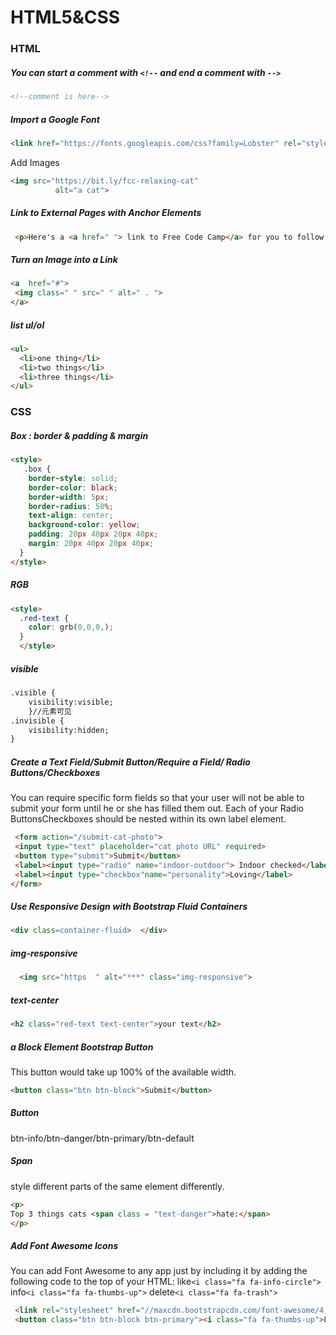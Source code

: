 # HTML5&CSS

### HTML

#####  You can start a comment with `<!--` and end a comment with `-->`

```html
<!--comment is here-->
```

#####  Import a Google Font 

```html
<link href="https://fonts.googleapis.com/css?family=Lobster" rel="stylesheet" type="text/css"/>//字体链接放在最上面
``` 
Add Images 
```html
<img src="https://bit.ly/fcc-relaxing-cat"
          alt="a cat">
```

##### Link to External Pages with Anchor Elements 

```html
 <p>Here's a <a href=" "> link to Free Code Camp</a> for you to follow.</p>
```

##### Turn an Image into a Link 

```html
<a  href="#">
 <img class=" " src=" " alt=" . ">
</a>
```

##### list ul/ol

```html
<ul>
  <li>one thing</li>
  <li>two things</li>
  <li>three things</li>
</ul>
```





### CSS

##### Box :  border & padding & margin

```html
<style>
   .box {
    border-style: solid;
    border-color: black;
    border-width: 5px;
    border-radius: 50%;
    text-align: center;
    background-color: yellow;
    padding: 20px 40px 20px 40px;
    margin: 20px 40px 20px 40px;
  }
</style>
```

##### RGB

```html
<style>
  .red-text {
    color: grb(0,0,0,);
  }
  </style>
```

##### visible
```html
.visible {
    visibility:visible;
    }//元素可见
.invisible {
    visibility:hidden;
}
```


 
 

##### Create a Text Field/Submit Button/Require a Field/ Radio Buttons/Checkboxes 
You can require specific form fields so that your user will not be able to submit your form until he or she has filled them out.
Each of your Radio ButtonsCheckboxes should be nested within its own label element.

```html
 <form action="/submit-cat-photo">
 <input type="text" placeholder="cat photo URL" required>
 <button type="submit">Submit</button>
 <label><input type="radio" name="indoor-outdoor"> Indoor checked</label>
 <label><input type="checkbox"name="personality">Loving</label>
</form>
```



##### Use Responsive Design with Bootstrap Fluid Containers 

```html
<div class=container-fluid>  </div>
```

##### img-responsive

```html
  <img src="https  " alt="***" class="img-responsive">
```

##### text-center

```html
<h2 class="red-text text-center">your text</h2>
```

##### a Block Element Bootstrap Button
This button would take up 100% of the available width.

```html
<button class="btn btn-block">Submit</button>
```

##### Button  
btn-info/btn-danger/btn-primary/btn-default

##### Span
 style different parts of the same element differently.

```html
<p>
Top 3 things cats <span class = "text-danger">hate:</span>
</p>
```

##### Add Font Awesome Icons
You can add Font Awesome to any app just by including it by adding the following code to the top of your HTML:
like`<i class="fa fa-info-circle">`  info`<i class="fa fa-thumbs-up">`  delete`<i class="fa fa-trash">`  

```html
 <link rel="stylesheet" href="//maxcdn.bootstrapcdn.com/font-awesome/4.5.0/css/font-awesome.min.css"/>
 <button class="btn btn-block btn-primary"><i class="fa fa-thumbs-up">Like</i></button>
```


















 

 







